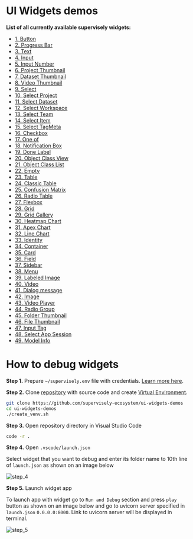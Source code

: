 # UI Widgets demos

**List of all currently available supervisely widgets:**

  - [1. Button](/001_button/README.md)
  - [2. Progress Bar](/002_progress_bar/README.md)
  - [3. Text](/003_text/README.md)
  - [4. Input](/004_input/README.md)
  - [5. Input Number](/005_input_number/README.md)
  - [6. Project Thumbnail](/006_project_thumbnail/README.md)
  - [7. Dataset Thumbnail](/007_dataset_thumbnail/README.md)
  - [8. Video Thumbnail](/008_video_thumbnail/README.md)
  - [9. Select](/009_select/README.md)
  - [10. Select Project](/010_select_project/README.md)
  - [11. Select Dataset](/011_select_dataset/README.md)
  - [12. Select Workspace](/012_select_workspace/README.md)
  - [13. Select Team](/013_select_team/README.md)
  - [14. Select Item](/014_select_item/README.md)
  - [15. Select TagMeta](/015_select_tag_meta/README.md)
  - [16. Checkbox](/016_checkbox/README.md)
  - [17. One of](/017_one_of/README.md)
  - [18. Notification Box](/018_notification_box/README.md)
  - [19. Done Label](/019_done_label/README.md)
  - [20. Object Class View](/020_object_class_view/README.md)
  - [21. Object Class List](/021_object_classes_list/README.md)
  - [22. Empty](/022_empty/README.md)
  - [23. Table](/023_table/README.md)
  - [24. Classic Table](/024_classic_table/README.md)
  - [25. Confusion Matrix](/025_confusion_matrix/README.md)
  - [26. Radio Table](/026_radio_table/README.md)
  - [27. Flexbox](/027_flexbox/README.md)
  - [28. Grid](/028_grid/README.md)
  - [29. Grid Gallery](/029_grid_gallery/README.md)
  - [30. Heatmap Chart](/030_heatmap_chart/README.md)
  - [31. Apex Chart](/031_apex_chart/README.md)
  - [32. Line Chart](/032_line_chart/README.md)
  - [33. Identity](/033_identity/README.md)
  - [34. Container](/034_container/README.md)
  - [35. Card](/035_card/README.md)
  - [36. Field](/036_field/README.md)
  - [37. Sidebar](/037_sidebar/README.md)
  - [38. Menu](/038_menu/README.md)
  - [39. Labeled Image](/039_labeled_image/README.md)
  - [40. Video](/040_video/README.md)
  - [41. Dialog message](/041_dialog_message/README.md)
  - [42. Image](/042_image/README.md)
  - [43. Video Player](/043_video_player/README.md)
  - [44. Radio Group](/044_radio_group/README.md)
  - [45. Folder Thumbnail](/045_folder_thumbnail/README.md)
  - [46. File Thumbnail](/046_file_thumbnail/README.md)
  - [47. Input Tag](/047_input_tag/README.md)
  - [48. Select App Session](/048_select_app_session/README.md)
  - [49. Model Info](/049_model_info/README.md)

# How to debug widgets

**Step 1.** Prepare `~/supervisely.env` file with credentials. [Learn more here](https://developer.supervise.ly/getting-started/basics-of-authentication#how-to-use-in-python).

**Step 2.** Clone [repository](https://github.com/supervisely-ecosystem/ui-widgets-demos) with source code and create [Virtual Environment](https://docs.python.org/3/library/venv.html).

```bash
git clone https://github.com/supervisely-ecosystem/ui-widgets-demos
cd ui-widgets-demos
./create_venv.sh
```

**Step 3.** Open repository directory in Visual Studio Code

```bash
code -r .
```

**Step 4.** Open `.vscode/launch.json`

Select widget that you want to debug and enter its folder name to 10th line of `launch.json` as shown on an image below

![step_4](https://user-images.githubusercontent.com/48913536/202445858-0b381d46-d122-41c7-bb06-2fdf1a48b5e6.png)

**Step 5.** Launch widget app

To launch app with widget go to `Run and Debug` section and press `play` button as shown on an image below and go to uvicorn server specified in `launch.json` `0.0.0.0:8000`. Link to uvicorn server will be displayed in terminal.

![step_5](https://user-images.githubusercontent.com/48913536/202445868-12c35bae-f372-4a19-b01c-0b9e9ea38c0d.png)
